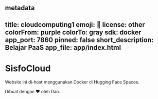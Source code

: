 metadata
---
title: cloudcomputing1
emoji: 🐳
license: other
colorFrom: purple
colorTo: gray
sdk: docker
app_port: 7860
pinned: false
short_description: Belajar PaaS
app_file: app/index.html
---
# SisfoCloud

Website ini di-host menggunakan Docker di Hugging Face Spaces.

Dibuat dengan ❤️ oleh Dan.
